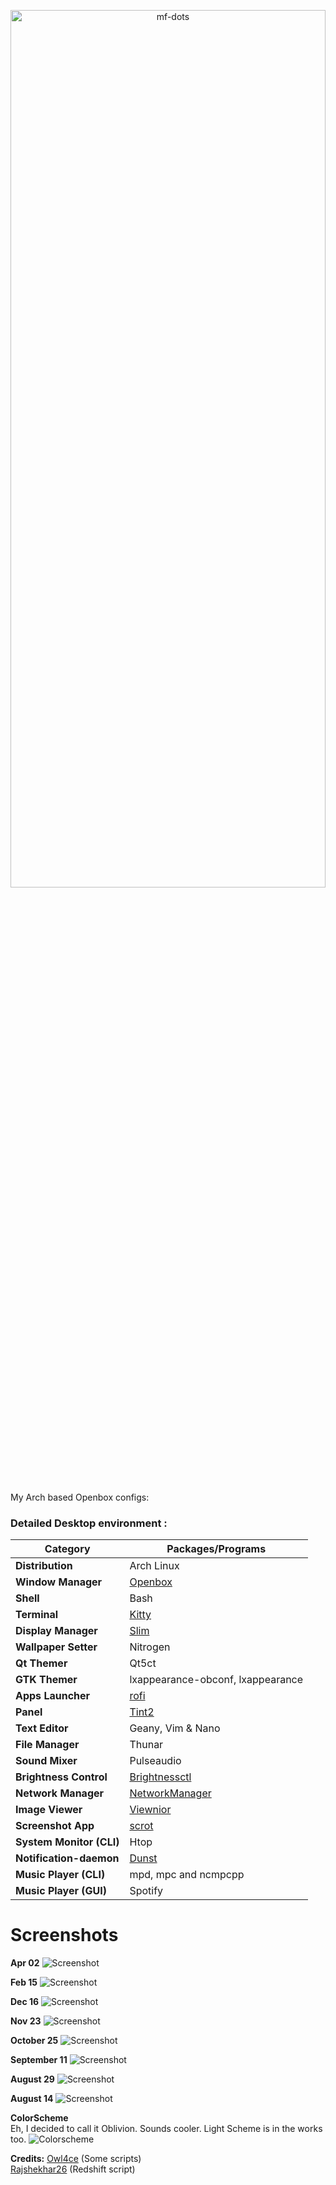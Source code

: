 <p align="center">
  <a name="top" href="#">
     <img alt="mf-dots" height="60%" width="100%" src="https://i.ibb.co/nkw32yJ/repo-name.png"/>
  </a>
</p>
<br/>
My Arch based Openbox configs:

### Detailed Desktop environment :

| Category                 | Packages/Programs                                                                                                      |
| ------------------------ | ---------------------------------------------------------------------------------------------------------------------- |
| **Distribution**         | Arch Linux                                                                                                             |
| **Window Manager**       | [Openbox](https://openbox.org/)																						|
| **Shell**                | Bash	                                                                                                                |
| **Terminal**             | [Kitty](https://sw.kovidgoyal.net/kitty/)                                                              				|
| **Display Manager**      | [Slim](https://github.com/gsingh93/slim-display-manager)																|
| **Wallpaper Setter**     | Nitrogen                                                                                                               |
| **Qt Themer**            | Qt5ct                                                                                                                  |
| **GTK Themer**           | lxappearance-obconf, lxappearance                                                                                      |
| **Apps Launcher**        | [rofi](https://github.com/davatorium/rofi)                                                                             |
| **Panel**                | [Tint2](https://github.com/semplice/tint2)                                                                             |
| **Text Editor**          | Geany, Vim & Nano                                                                                                      |
| **File Manager**		   | Thunar                                                                                                                 |
| **Sound Mixer**          | Pulseaudio                                                                                                             |
| **Brightness Control**   | [Brightnessctl](https://github.com/Hummer12007/brightnessctl)                                                          |
| **Network Manager**      | [NetworkManager](https://wiki.gnome.org/Projects/NetworkManager/)                                                      |
| **Image Viewer**         | [Viewnior](http://siyanpanayotov.com/project/viewnior)                                                                 |               |
| **Screenshot App**       | [scrot](https://github.com/resurrecting-open-source-projects/scrot)                                                    |
| **System Monitor (CLI)** | Htop                                                                                                                   |
| **Notification-daemon**  | [Dunst](https://wiki.archlinux.org/index.php/Dunst)                    										        |
| **Music Player (CLI)**   | mpd, mpc and ncmpcpp                                                                                                   |
| **Music Player (GUI)**   | Spotify                                                                                                   |

# Screenshots
**Apr 02**
![Screenshot](https://github.com/obliviousofcraps/mf-dots/blob/master/Apr-02-21/snapshot.png)

**Feb 15**
![Screenshot](https://github.com/obliviousofcraps/mf-dots/blob/master/Feb-15-21/snapshot.png)

**Dec 16**
![Screenshot](https://github.com/obliviousofcraps/mf-dots/blob/master/Dec-16-20/snapshot.png)

**Nov 23**
![Screenshot](https://github.com/obliviousofcraps/mf-dots/blob/master/Nov-24-20/snapshot.png)

**October 25**
![Screenshot](https://github.com/obliviousofcraps/mf-dots/blob/master/Oct-25-20/snapshot.png)

**September 11**
![Screenshot](https://github.com/obliviousofcraps/mf-dots/blob/master/Sep-11-20/snap_11_09_20_11_52.png)

**August 29**
![Screenshot](https://github.com/obliviousofcraps/mf-dots/blob/master/August-29-20/snap_28_08_20_17_54.png)

**August 14**
![Screenshot](https://github.com/obliviousofcraps/mf-dots/blob/master/August-14-20/scrot.png)

**ColorScheme**  
Eh, I decided to call it Oblivion. Sounds cooler. Light Scheme is in the works too. ![Colorscheme](https://github.com/obliviousofcraps/mf-dots/blob/master/Oblivion.png) 

**Credits:** 
[Owl4ce](https://github.com/owl4ce/dotfiles) (Some scripts)  
[Rajshekhar26](https://github.com/rajshekhar26/dotfiles) (Redshift script)

